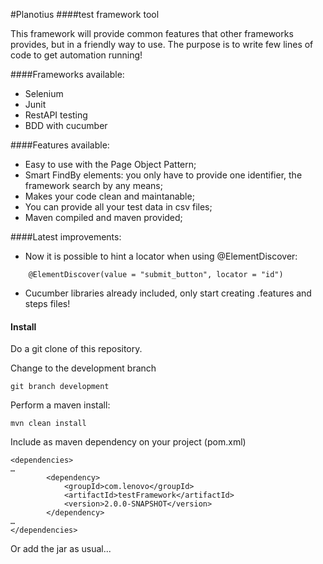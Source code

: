 #Planotius 
####test framework tool

This framework will provide common features that other frameworks provides, but in a friendly way to use.
The purpose is to write few lines of code to get automation running!

####Frameworks available:

* Selenium
* Junit
* RestAPI testing
* BDD with cucumber

####Features available:

* Easy to use with the Page Object Pattern;
* Smart FindBy elements: you only have to provide one identifier, the framework search by any means;
* Makes your code clean and maintanable;
* You can provide all your test data in csv files;
* Maven compiled and maven provided;

####Latest improvements:

* Now it is possible to hint a locator when using @ElementDiscover:
```
    @ElementDiscover(value = "submit_button", locator = "id") 
```
* Cucumber libraries already included, only start creating .features and steps files!

#### Install

Do a git clone of this repository.

Change to the development branch

```
git branch development
```

Perform a maven install:

```
mvn clean install
```



Include as maven dependency on your project (pom.xml)

```
<dependencies>
…
        <dependency>
            <groupId>com.lenovo</groupId>
            <artifactId>testFramework</artifactId>
            <version>2.0.0-SNAPSHOT</version>
        </dependency>
…
</dependencies>
```

Or add the jar as usual...
